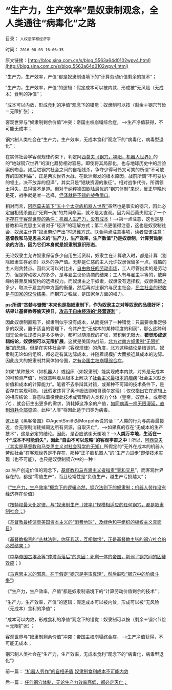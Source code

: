 # “生产力，生产效率”是奴隶制观念，全人类通往“病毒化”之路

目录： `人权法学和经济学` 

时间： `2016-08-03 16:06:35` 

原文链接：[http://blog.sina.com.cn/s/blog_5563a64d0102wpv4.html](http://blog.sina.com.cn/s/blog_5563a64d0102wpv4.html)

“生产力，生产效率，产值”都是奴隶制语境下的“计算劳动价值剩余的技术”；

“生产力，生产效率，产值”的逻辑：假定成本可以被内敛，形成被“无风险（无成本）食利的净值”；

“成本可以内敛，形成食利的净值”观念下的错觉：奴隶制可以按（剩余＋钢穴节俭＝无限扩张）；

客观世界与“奴隶制剩余价值”冲突：帝国主权崩塌综合症，——>生产净值获得，不可能无成本；

钢穴制人类社会在“生产力，生产效率，无成本食利”观念下的“病毒化，病毒型退化”；

在实体社会学客观规律约束下，判定阿[西莫夫《钢穴，裸阳，机器人世界》](../../../2016/7/19/阿西莫夫推演社会主义痼疾，公有制未来的《钢穴，裸阳》.md)的的“地球钢穴世界”的演化趋势相对容易。即使将其局部化，也与地球历史中的后验案例吻合。如后进钢穴社会之间的自相残杀，争夺少得可怜又可笑的所谓“不可放弃的国家利益”，正是两次世界大战，在欧洲爆发的根本原因。战前所谓“不可妥协的领土，决不放弃的但泽”，其实只是“短缺资源的象征”。相对战争代价，所谓领土得失，显得微不足道。但对于纳粹德国欧陆最优的“钢穴体制”来说，反正早晚也是死，战争就是唯一选择，[但泽就是不错的战争借口](../../../2009/12/13/“得道多助，失道寡助”.md)。

相对而言，[阿西莫夫笔下“五十个太空族机器人世界”](../../../2016/7/20/《大城，钢穴，黑客帝国》造就体制内的“自由（空旷）恐惧症”.md)虽然也是事实的钢穴，因此必定自相残杀直到“死剩一统”的共同命运，就不是太直观。因为阿西莫夫假定了一个[不存在于客观世界的条件：机器人生产力，没有成本](../../../2013/4/14/成本是个体利益感受的痛苦.md)！——>第一点注意，这也是基督教和马克思主义者对于“经济”的理解方式；第二点更值得注意，这也是奴隶制社会，奴隶主计算“奴隶劳动产出”时思维方式。联合两点注意事项，读者应该注意：**基督教和马克思主义的“生产力，生产效率，生产数值”乃是奴隶制，计算劳动剩余的方法，因为它们本身就是奴隶制意识形态**。

无论奴隶主允许奴隶保留多少自用生活资料，奴隶主在计算收入时，都是计算（剔除奴隶生存必须）以外的净产值。无非是仁慈的主人允许奴隶保留多一点，残酷的主人则贪婪点。因此又可以对比出，[自由放任的劳动市场](../../../2016/6/23/打压劳动力价格的，不是资本家，而是基督教.md)，工人尽管出卖的是劳动力，但是劳动收入的多少，是与雇主议价协商的结果；工人有与雇主平等的，放弃缔约甚至反悔契约的选择权力。而奴隶主之于奴隶，奴隶没有选择权，奴隶保留之多少，取决于雇主的单方面的衡量。然后再对比钢穴与民主社会，[民主社会的税收是与国家的议价结果](../../../2014/10/27/大宪章对于加强国家财政和降低税负痛苦的双重作用.md)，而钢穴之税赋，是国家单方面的权力。

**ps:所谓“贪婪与慷慨”本来也是指奴隶制下，作为奴隶主之对等奴隶的品德好坏；结果让基督教等偷天换日，[攻击于自由经济的“经营逐利](../../../2015/9/7/被股神喉舌妖魔化的“散户贪婪”很平庸；.md)”**；

因此奴隶制直观下，奴隶制似乎没有成本，从而提供了一种错觉：只需要收集足够多的奴隶，置于适当的管理下，令其产生“无成本的某种程度的利润”，那么这种利润无论单位规模内是多少地少，都可以随规模的扩张，累积到无限大。**错觉形成逻辑结论，奴隶制可以无限扩展**。这就是美国内战前，[北方对南方奴隶制“无限扩展”的恐惧](../../../2016/7/19/美国南方种植园的历史场景，黑奴日常生活形态；.md)。但是在实体社会学（客观规律）的角度，北方这种结论是错误的。奴隶制无论如何组织，都必定有其边际成本，并随着规模扩大而接近其成本的边际。因此庞大的奴隶制共同体如帝国，[才有帝国主权崩塌综合症](http://blog.sina.com.cn/s/blog_5563a64d0102wnuj.html)。

如果“某种技术（如机器人）或组织（如奴隶制）能实现成本内敛，对外是无成本的可预测产值”，也就意味着从根本上解决了[社会主义最根本的痼疾](../../../2016/4/29/岳飞解读“社会无常数”，社会主义的经济秩序；.md)“社会主义缺乏价值和成本的计算能力”。笔者不去争辩其对错，或某种不可知的技术条件下，是否存在实现可能，（此假定违背了奥卡姆法则和哥德尔定理）；仅仅指出它在逻辑上的相应结论：将意味着役使此技术或管理的人类权力个体（皇帝，奴隶主，或者钢穴），就会衍生出更多的需求，消耗掉这净余的产值，[如同病毒一样无限漫延，直到消耗全部资](../../../2009/9/16/亵渎自然母亲的“发展就是硬道理”.md)源。此种“人类”将因此适于归类为病毒。

这正是《黑客帝国》中AgentSmith对Morpphis说的话：“人类的行为与病毒最接近，会无限制消耗掉周边所有资源，自取灭亡”，——>如果真的存在“无成本的生产技术”，这是必定的结论。因此，是否应该谢天谢地？——>**人类万幸地，生活在一个“成本不可能消失”，因此“自由不可以忽略”的客观宇宙之中**！所以，[阿西莫夫（其实是基督教和马克思主义对社会科学的无知）](../../../2016/7/18/《银河帝国》述说“基督教的价值观和理想社会”及其错误；.md)所假定的“无外在成本的机器人劳动社会”在客观世界是不存在，那种“正子脑机器人”的[“生产力进步”即便技术实](../../../2011/5/1/生产力不是财富，产能过剩是巨大浪费.md)现（也不可能），也只是奴隶制钢穴中的一种！

ps:生产创造价值的观念下，[基督教和马克思主义者指责“零和交易](../../../2012/5/13/公有制囚徒博弈的道德自慰，经济自杀的利益循环.md)”，而客观世界存在的，都是“零值生产”，而且经常性是“负值生产，越生产亏损越大”；

《[“生产力，生产效率”概念下的逻辑必然，钢穴法则下的奴隶制；机器人劳作没有经济存在价值](../../../2016/8/1/机器人劳作“技术”没有经济存在价值；.md)》

《[按特权最大化定律，与“奴隶制生产（效率）”规模相适应的任何钢穴，都是奴隶制社会；](../../../2016/8/2/任何钢穴体制，无论生产力效率高低，都必定灭亡；.md)》

《[基督教最终谴责美国资本主义的“消费地球”，及绿色和平组织的极权主义真面目](../../../2016/8/2/基督教的自由（竞争）恐惧症,绿色和平组织的极权主义真面目.md)》

《[基督教指责的“丛林法则，你死我活，互相憎恨”，正是基督教主张的钢穴社会的必然结果；](../../../2016/8/2/苏联体制（钢穴）无法持续，钢穴国家间只能“N次世界大战，死剩一统”.md)》

《[中华帝国古埃及等“停滞而落后”的原因：死剩一体的帝国，削弱了钢穴间的囚徒效应](../../../2016/8/2/钢穴世界“外源性侵略基因＝短缺原理＋公有制固化”，去钢穴化的囚徒效应.md)；》

《[马克思主义的邪恶，在于假定“钢穴是宇宙真理”，然后鼓吹“钢穴中的阶级斗争”](../../../2016/8/3/市场经济去特权化，归根到底是“去钢穴化”；.md)》

《“生产力，生产效率，产值”都是奴隶制语境下的“计算劳动价值剩余的技术”；

“生产力，生产效率，产值”的逻辑：假定成本可以被内敛，形成可以被“无风险（无成本）食利的净值”；

“成本可以内敛，形成食利的净值”观念下的错觉：奴隶制可以按（剩余＋钢穴节俭＝无限扩张）；

客观世界与“奴隶制剩余价值”冲突：帝国主权崩塌综合症，——>生产净值获得，不可能无成本；

钢穴制人类社会在“生产力，生产效率，无成本食利”观念下的“病毒化，病毒型退化”》

前一篇： [“机器人劳作”的自相矛盾,奴隶制食利成本不可能内敛](../../../2016/8/3/“机器人劳作”的自相矛盾,奴隶制食利成本不可能内敛.md)

后一篇： [任何钢穴体制，无论生产力效率高低，都必定灭亡；](../../../2016/8/2/任何钢穴体制，无论生产力效率高低，都必定灭亡；.md)

